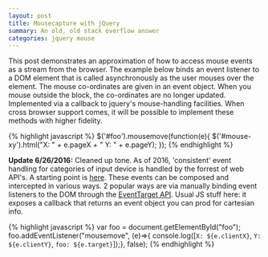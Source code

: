 ```yaml
---
layout: post
title: Mousecapture with jQuery
summary: An old, old stack overflow answer
categories: jquery mouse
---
```

This post demonstrates an approximation of how to access mouse events as a stream from the browser. The example below binds an event listener to a DOM element that is called asynchronously as the user mouses over the element. The mouse co-ordinates are given in an event object. When you mouse outside the block, the co-ordinates are no longer updated. Implemented via a callback to jquery's mouse-handling facilities. When cross browser support comes, it will be possible to implement these methods with higher fidelity.

{% highlight javascript %}
$('#foo').mousemove(function(e){ 
  $('#mouse-xy').html("X: " + e.pageX + " Y: " + e.pageY); 
});
{% endhighlight %}

**Update 6/26/2016:** Cleaned up tone. As of 2016, 'consistent' event handling for categories of input device is handled by the forrest of web API's. A starting point is [here][MDN:Web#Events]. These events can be composed and intercepted in various ways. 2 popular ways are via manually binding event listeners to the DOM through the [EventTarget API]. Usual JS stuff here: it exposes a callback that returns an event object you can prod for cartesian info.

{% highlight javascript %}
var foo = document.getElementById("foo");
foo.addEventListener("mousemove", (e)=>{ 
  console.log([`X: ${e.clientX}`,
               `Y: ${e.clientY}`,
               `foo: ${e.target}`]);}, false);
{% endhighlight %}

[MDN:Web#Events]: https://developer.mozilla.org/en-US/docs/Web/Events
[requestAnimationFrame]: https://developer.mozilla.org/en-US/docs/Web/API/window/requestAnimationFrame
[EventTarget API]: https://developer.mozilla.org/en-US/docs/Web/API/EventTarget/addEventListener